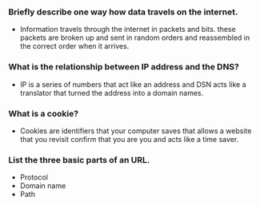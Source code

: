   </head>
  <body class='markdown-preview' data-use-github-style><h3 id="briefly-describe-one-way-how-data-travels-on-the-internet-">Briefly describe one way how data travels on the internet.</h3>
<ul>
<li>Information travels through the internet in packets and bits. these packets are broken up and sent in random orders and reassembled in the correct order when it arrives.</li>
</ul>
<h3 id="what-is-the-relationship-between-ip-address-and-the-dns-">What is the relationship between IP address and the DNS?</h3>
<ul>
<li>IP is a series of numbers that act like an address and DSN acts like a translator that turned the address into a domain names.</li>
</ul>
<h3 id="what-is-a-cookie-">What is a cookie?</h3>
<ul>
<li>Cookies are identifiers that your computer saves that allows a website that you revisit confirm that you are you and acts like a time saver.</li>
</ul>
<h3 id="list-the-three-basic-parts-of-an-url-">List the three basic parts of an URL.</h3>
<ul>
<li>Protocol</li>
<li>Domain name</li>
<li>Path</li>
</ul></body>
</html>
